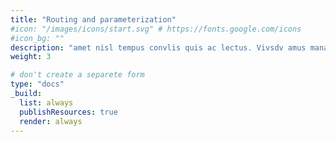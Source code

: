 ```yaml
---
title: "Routing and parameterization"
#icon: "/images/icons/start.svg" # https://fonts.google.com/icons
#icon_bg: ""
description: "amet nisl tempus convlis quis ac lectus. Vivsdv amus mana justo, lacinia eget"
weight: 3

# don't create a separete form
type: "docs"
_build:
  list: always
  publishResources: true
  render: always
---
```


